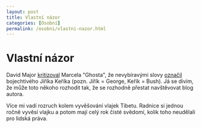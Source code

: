 ```yaml
---
layout: post
title: Vlastní názor
categories: [Osobní]
permalink: /osobni/vlastni-nazor.html
---
```

# Vlastní názor

David Major [kritizoval](http://davidmajor.hyperlinx.cz/index.php?Action=Comment&RecordId=265) Marcela "Ghosta", že nevybíravými slovy [označil](http://www.twm.cz/2003_03_10_2003_03_16.html#68) bojechtivého Jiříka Keříka (pozn. Jiřík = George, Keřík = Bush). Já se divím, že může toto někoho rozhodit tak, že se rozhodně přestat navštěvovat blog autora.

Více mi vadí rozruch kolem vyvěšování vlajek Tibetu. Radnice si jednou ročně vyvěsí vlajku a potom mají celý rok čisté svědomí, kolik toho neudělali pro lidská práva.

